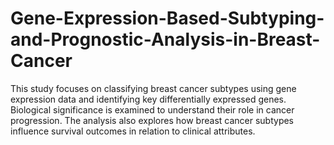 # Gene-Expression-Based-Subtyping-and-Prognostic-Analysis-in-Breast-Cancer
This study focuses on classifying breast cancer subtypes using gene expression data and identifying key differentially expressed genes. Biological significance is examined to understand their role in cancer progression. The analysis also explores how breast cancer subtypes influence survival outcomes in relation to clinical attributes.
